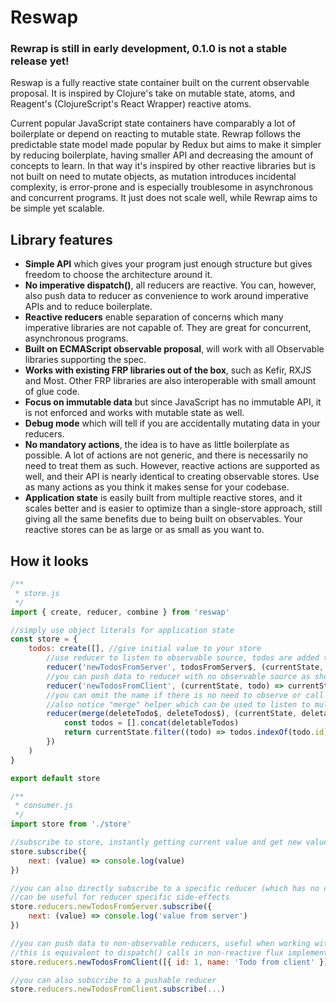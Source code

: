 # Reswap

### Rewrap is still in early development, 0.1.0 is not a stable release yet!

Reswap is a fully reactive state container built on the current observable proposal. It is inspired by Clojure's take on mutable state, atoms, and Reagent's (ClojureScript's React Wrapper) reactive atoms.

Current popular JavaScript state containers have comparably a lot of boilerplate or depend on reacting to mutable state. Rewrap follows the predictable state model made popular by Redux but aims to make it simpler by reducing boilerplate, having smaller API and decreasing the amount of concepts to learn. In that way it's inspired by other reactive libraries but is not built on need to mutate objects, as mutation introduces incidental complexity, is error-prone and is especially troublesome in asynchronous and concurrent programs. It just does not scale well, while Rewrap aims to be simple yet scalable.

## Library features
- **Simple API** which gives your program just enough structure but gives freedom to choose the architecture around it.
- **No imperative dispatch()**, all reducers are reactive. You can, however, also push data to reducer as convenience to work around imperative APIs and to reduce boilerplate.
- **Reactive reducers** enable separation of concerns which many imperative libraries are not capable of. They are great for concurrent, asynchronous programs.
- **Built on ECMAScript observable proposal**, will work with all Observable libraries supporting the spec.
- **Works with existing FRP libraries out of the box**, such as Kefir, RXJS and Most. Other FRP libraries are also interoperable with small amount of glue code.
- **Focus on immutable data** but since JavaScript has no immutable API, it is not enforced and works with mutable state as well.
- **Debug mode** which will tell if you are accidentally mutating data in your reducers.
- **No mandatory actions**, the idea is to have as little boilerplate as possible. A lot of actions are not generic, and there is necessarily no need to treat them as such. However, reactive actions are supported as well, and their API is nearly identical to creating observable stores. Use as many actions as you think it makes sense for your codebase.
- **Application state** is easily built from multiple reactive stores, and it scales better and is easier to optimize than a single-store approach, still giving all the same benefits due to being built on observables. Your reactive stores can be as large or as small as you want to.

## How it looks

```js
/**
 * store.js
 */
import { create, reducer, combine } from 'reswap'

//simply use object literals for application state
const store = {
    todos: create([], //give initial value to your store
        //use reducer to listen to observable source, todos are added to store as it emits new values
        reducer('newTodosFromServer', todosFromServer$, (currentState, todo) => currentState.concat(todo)),
        //you can push data to reducer with no observable source as shown in consumer.js
        reducer('newTodosFromClient', (currentState, todo) => currentState.concat(todo)).
        //you can omit the name if there is no need to observe or call the reducer from outside
        //also notice "merge" helper which can be used to listen to multiple observable sources
        reducer(merge(deleteTodo$, deleteTodos$), (currentState, deletableTodos) => {
            const todos = [].concat(deletableTodos)
            return currentState.filter((todo) => todos.indexOf(todo.id) === -1)
        })
    )
}

export default store

/**
 * consumer.js
 */
import store from './store'

//subscribe to store, instantly getting current value and get new values as store is updated
store.subscribe({
    next: (value) => console.log(value)
})

//you can also directly subscribe to a specific reducer (which has no current value)
//can be useful for reducer specific side-effects
store.reducers.newTodosFromServer.subscribe({
    next: (value) => console.log('value from server')
})

//you can push data to non-observable reducers, useful when working with imperative APIs
//this is equivalent to dispatch() calls in non-reactive flux implementations
store.reducers.newTodosFromClient([{ id: 1, name: 'Todo from client' }])

//you can also subscribe to a pushable reducer
store.reducers.newTodosFromClient.subscribe(...)
```